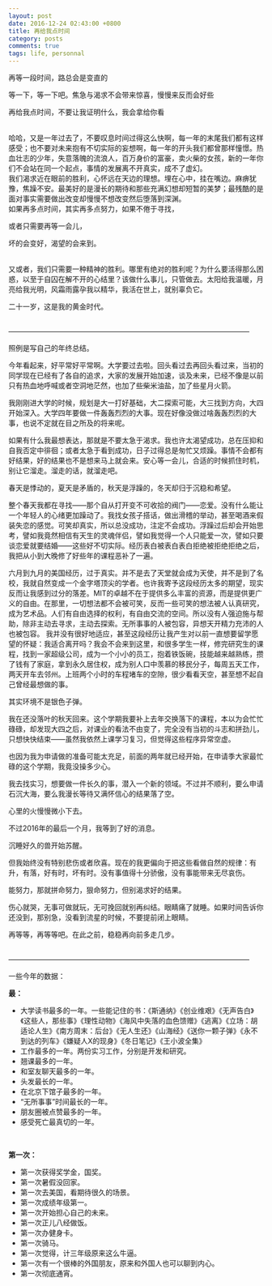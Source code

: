 ```yaml
---
layout: post
date: 2016-12-24 02:43:00 +0800
title: 再给我点时间
category: posts
comments: true
tags: life, personnal
---
```

再等一段时间，路总会是变直的

等一下，等一下吧。焦急与渴求不会带来惊喜，慢慢来反而会好些

再给我点时间，不要让我证明什么，我会拿给你看

<br>
哈哈，又是一年过去了，不要叹息时间过得这么快啊，每一年的末尾我们都有这样感受；也不要对未来抱有不切实际的妄想啊，每一年的开头我们都曾那样憧憬。热血壮志的少年，失意落魄的流浪人，百万身价的富豪，卖火柴的女孩，新的一年你们不会站在同一个起点，事情的发展离不开真实，成不了虚幻。

<br>
我们渴求近在眼前的胜利，心怀远在天边的理想。埋在心中，挂在嘴边。麻痹犹豫，焦躁不安。最美好的是漫长的期待和那些充满幻想却短暂的美梦；最残酷的是面对事实需要做出改变却慢慢不想改变然后堕落到深渊。

<br>
如果再多点时间，其实再多点努力，如果不倦于寻找，

或者只需要再等一会儿，

坏的会变好，渴望的会来到。

<br>
又或者，我们只需要一种精神的胜利。哪里有绝对的胜利呢？为什么要活得那么困惑，以至于自囚在解不开的心结里？该做什么事儿，只管做去。太阳给我温暖，月亮给我光明，风霜雨露孕我以精华，我活在世上，就别辜负它。

二十一岁，这是我的黄金时代。

<br>
——————————————————————————————————

照例是写自己的年终总结。


今年看起来，好平常好平常啊。大学要过去啦。回头看过去再回头看过来，当初的同学现在已经有了各自的追求，大家的发展开始加速，谈及未来，已经不像是以前只有热血地呼喊或者空洞地茫然，也加了些柴米油盐，加了些星月火箭。


我刚刚进大学的时候，规划是大一打好基础，大二探索可能，大三找到方向，大四开始深入。大学四年要做一件轰轰烈烈的大事。现在好像没做过啥轰轰烈烈的大事，也说不定就在目之所及的将来呢。


如果有什么我最想表达，那就是不要太急于渴求。我也许太渴望成功，总在压抑和自我否定中徘徊；或者太急于看到成功，日子过得总是匆忙又烦躁。事情不会都有好结果，好的结果也不是想来马上就会来。安心等一会儿，合适的时候抓住时机，别让它溜走。溜走的话，就溜走吧。


春天是悸动的，夏天是矛盾的，秋天是浮躁的，冬天却归于沉稳和希望。


整个春天我都在寻找——那个自从打开变不可收拾的阀门——恋爱。没有什么能让一个年轻人的心绪更加躁动了。我找女孩子搭话，做出滑稽的举动，甚至喝酒来假装失恋的感觉。可笑却真实，所以总没成功，注定不会成功。浮躁过后却会开始思考，譬如我竟然相信有天生的灵魂伴侣，譬如我觉得一个人只能爱一次，譬如只要谈恋爱就要结婚——这些好不切实际。经历表白被表白表白拒绝被拒绝拒绝之后，我把从小到大晚修了好些年的课程恶补了一遍。


六月到九月的美国经历，过于真实。并不是去了天堂就会成为天使，并不是到了名校，我就自然变成一个金字塔顶尖的学者。也许我寄予这段经历太多的期望，现实反而让我感到过分的落差。MIT的卓越不在于提供多么丰富的资源，而是提供更广义的自由。在那里，一切想法都不会被可笑，反而一些可笑的想法被人认真研究，成为艺术品。人们有自由选择的权利，有自由交流的空间。所以没有人强迫施与帮助，除非主动去寻求，主动去探索。无所事事的人被包容，异想天开精力充沛的人也被包容。
我并没有很好地适应，甚至这段经历让我产生对以前一直想要留学愿望的怀疑：我适合离开吗？我会不会来到这里，和很多学生一样，修完研究生的课程，找到一家超级公司，成为一个小小的员工，抱着铁饭碗，技能越来越熟练，攒了钱有了家庭，拿到永久居住权，成为别人口中羡慕的移民分子，每周五天工作，两天开车去邻州。上班两个小时的车程堵车的空隙，很少看看天空，甚至想不起自己曾经最想做的事。

其实环境不是银色子弹。


我在还没落叶的秋天回来。这个学期我要补上去年交换落下的课程，本以为会忙忙碌碌，却发现大四之后，对课业的看法不由变了，完全没有当初的斗志和拼劲儿，只想快快结束——虽然我依然上课学习复习，但觉得这些程序异常空虚。

也因为我为申请做的准备可能太充足，前面的两年就已经开始，在申请季大家最忙碌的这个学期，我竟没操多少心。

我去找实习，想要做一件长久的事，潜入一个新的领域。不过并不顺利，要么申请石沉大海，要么我漫长等待又满怀信心的结果落了空。


心里的火慢慢微小下去。

不过2016年的最后一个月，我等到了好的消息。

沉睡好久的兽开始苏醒。

但我始终没有特别悲伤或者欣喜。现在的我更偏向于把这些看做自然的规律：有升，有落，好有时，坏有时。没有事值得十分骄傲，没有事能带来无尽哀伤。

能努力，那就拼命努力，狠命努力，但别渴求好的结果。

伤心就哭，无事可做就玩，无可挽回就别再纠结。眼睛痛了就睡。如果时间告诉你还没到，那别急，没看到流星的时候，不要提前闭上眼睛。

再等等，再等等吧。在此之前，稳稳再向前多走几步。

<br>
——————————————————————————————————

一些今年的数据：

<strong>最：</strong>

- 大学读书最多的一年。一些能记住的书：《斯通纳》《创业维艰》《无声告白》《这些人，那些事》《理性动物》《海风中失落的血色馈赠》《逃离》《立场：胡适论人生》《南方周末：后台》《无人生还》《山海经》《送你一颗子弹》《永不到达的列车》《嫌疑人X的现身》《冬日笔记》《王小波全集》
- 工作最多的一年。两份实习工作，分别是开发和研究。
- 翘课最多的一年。
- 和室友聊天最多的一年。
- 头发最长的一年。
- 在北京下馆子最多的一年。
- “无所事事”时间最长的一年。
- 朋友圈被点赞最多的一年。
- 感受死亡最真切的一年。
<br>


<strong>第一次：</strong>

- 第一次获得奖学金，国奖。
- 第一次暑假没回家。
- 第一次去美国，看期待很久的场景。
- 第一次成绩年级第一。
- 第一次开始担心自己的未来。
- 第一次正儿八经做饭。
- 第一次办健身卡。
- 第一次骑马。
- 第一次觉得，计三年级原来这么牛逼。
- 第一次有一个很棒的外国朋友，原来和外国人也可以聊到内心。
- 第一次彻底通宵。
